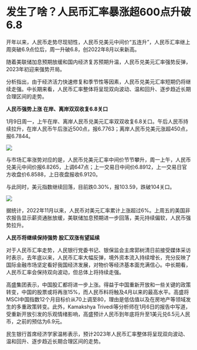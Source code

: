 # 发生了啥？人民币汇率暴涨超600点升破6.8

开年以来，人民币走势尽现韧性，人民币兑美元中间价“五连升”，人民币汇率继上周突破6.9点位后，周一升破6.8，创2022年8月以来新高。

随着美联储加息预期放缓和国内经济复苏预期升温，人民币兑美元汇率强势反弹，2023年初迎来强势开局。

分析指出，由于经济活力快速修复和季节性等因素，人民币兑美元汇率短期仍将继续走强。中长期来看，人民币汇率整体将呈现双向波动、温和回升、逐步趋近长期合理区间的走势。

**人民币强势上涨 在岸、离岸双双收复6.8关口**

1月9日周一，上午在岸、离岸人民币兑美元汇率双双收复6.8关口。午后人民币持续拉升，在岸人民币午后涨近500点，报6.7763；离岸人民币兑美元涨超450点，报6.7844。

![](https://inews.gtimg.com/newsapp_bt/0/15601703078/1000)

与市场汇率涨势对应的是，人民币兑美元汇率中间价节节攀升，周一上午，人民币兑美元中间价报6.8265，上调647点；上一交易日中间价6.8912，上一交易日官方收盘价6.8588，上日夜盘报收6.9120。

与此同时，美元指数继续回落，目前跌0.30%，报103.59，跌破104关口。

![](https://inews.gtimg.com/newsapp_bt/0/15601703085/1000)

据统计，2022年11月以来，人民币对美元汇率累计上涨超过6%。上周五的美国非农报告显示薪资通胀放缓，美联储加息预期进一步回落，美元持续偏软，人民币强势拉升。

**人民币将继续保持强势 股汇双涨有望延续**

对于人民币汇率走势，人民银行党委书记、银保监会主席郭树清日前接受媒体采访时表示，去年底以来，人民币汇率大幅反弹，境外资本流入持续增长，充分反映了国际金融市场坚定看好我国经济发展，对物价等经济基本面充满信心。中长期看，人民币汇率会保持双向波动，但总体上将持续走强。

高盛集团表示，中国股汇都将进一步上涨。得益于中国重新开放和一些关键的政策转变，中国的股票或将再涨15%，而人民币料将触及4月以来的最高水平。高盛将MSCI中国指数12个月目标价从70上调至80，理由是低估值以及在房地产等领域发生的多重政策转变。此外，Kamakshya
Trivedi等分析师在1月6日的报告中写道，受重新开放引发的乐观情绪影响，高盛预计人民币到年底将升至1美元兑6.5元人民币，之前的预估为6.9元。

民生银行首席经济学家温彬表示，预计2023年人民币汇率整体将呈现双向波动、温和回升、逐步趋近长期合理区间的走势。

